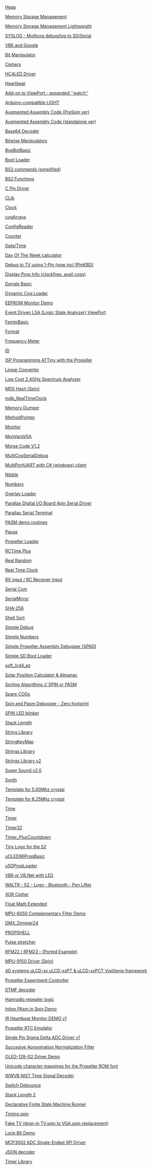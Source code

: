 [Heap](../All/Heap)

[Memory Storage Management](../All/Memory%20Storage%20Management)

[Memory Storage Management Lightweight](../All/Memory%20Storage%20Management%20Lightweight)

[SYSLOG - Multicog debug/log to SD/Serial](../All/SYSLOG%20-%20Multicog%20debug%20&%20log%20to%20SD%20&%20Serial)

[VB6 and Google](../All/VB6%20and%20Google)

[Bit Manipulator](../All/Bit%20Manipulator)

[Ciphers](../All/Ciphers)

[HC4LED Driver](../All/HC4LED%20Driver)

[Heartbeat](../All/Heartbeat)

[Add-on to ViewPort - expanded ''watch''](../All/Add-on%20to%20ViewPort%20-%20expanded%20''watch'')

[Arduino-compatible LIGHT](../All/Arduino-compatible%20LIGHT)

[Augmented Assembly Code (PreSpin ver)](../All/Augmented%20Assembly%20Code%20(PreSpin%20ver))

[Augmented Assembly Code (standalone ver)](../All/Augmented%20Assembly%20Code%20(standalone%20ver))

[Base64 Decoder](../All/Base64%20Decoder)

[Bitwise Manipulators](../All/Bitwise%20Manipulators)

[BoeBotBasic](../All/BoeBotBasic)

[Boot Loader](../All/Boot%20Loader)

[BS2 commands (simplified)](../All/BS2%20commands%20(simplified))

[BS2 Functions](../All/BS2%20Functions)

[C Pin Driver](../All/C%20Pin%20Driver)

[CLib](../All/CLib)

[Clock](../All/Clock)

[cogArrays](../All/cogArrays)

[ConfigReader](../All/ConfigReader)

[Counter](../All/Counter)

[Date/Time](../All/Date%20&%20Time)

[Day Of The Week calculator](../All/Day%20Of%20The%20Week%20calculator)

[Debug to TV using 1-Pin (now incl 1PinKBD)](../All/Debug%20to%20TV%20using%201-Pin%20(now%20incl%201PinKBD))

[Display Prop Info (clockfreq, avail cogs)](../All/Display%20Prop%20Info%20(clockfreq,%20avail%20cogs))

[Dongle Basic](../All/Dongle%20Basic)

[Dynamic Cog Loader](../All/Dynamic%20Cog%20Loader)

[EEPROM Monitor Demo](../All/EEPROM%20Monitor%20Demo)

[Event Driven LSA (Logic State Analyzer) ViewPort](../All/Event%20Driven%20LSA%20(Logic%20State%20Analyzer)%20ViewPort)

[FemtoBasic](../All/FemtoBasic)

[Format](../All/Format)

[Frequency Meter](../All/Frequency%20Meter)

[ID](../All/ID)

[ISP Programming ATTiny with the Propeller](../All/ISP%20Programming%20ATTiny%20with%20the%20Propeller)

[Linear Converter](../All/Linear%20Converter)

[Low Cost 2.4GHz Spectrum Analyzer](../All/Low%20Cost%202.4GHz%20Spectrum%20Analyzer)

[MD5 Hash (Spin)](../All/MD5%20Hash%20(Spin))

[mdb_RealTimeClock](../All/mdb_RealTimeClock)

[Memory Dumper](../All/Memory%20Dumper)

[MethodPointer](../All/MethodPointer)

[Monitor](../All/Monitor)

[MonVarsVGA](../All/MonVarsVGA)

[Morse Code V1.2](../All/Morse%20Code%20V1.2)

[MultiCogSerialDebug](../All/MultiCogSerialDebug)

[MultiPortUART with C# (windows) client](../All/MultiPortUART%20with%20C#%20(windows)%20client)

[Nibble](../All/Nibble)

[Numbers](../All/Numbers)

[Overlay Loader](../All/Overlay%20Loader)

[Parallax Digital I/O Board 4pin Serial Driver](../All/Parallax%20Digital%20IO%20Board%204pin%20Serial%20Driver)

[Parallax Serial Terminal](../All/Parallax%20Serial%20Terminal)

[PASM demo routines](../All/PASM%20demo%20routines)

[Pause](../All/Pause)

[Propeller Loader](../All/Propeller%20Loader)

[RCTime Plus](../All/RCTime%20Plus)

[Real Random](../All/Real%20Random)

[Real Time Clock](../All/Real%20Time%20Clock)

[RX input / RC Receiver Input](../All/RX%20input%20&%20RC%20Receiver%20Input)

[Serial Com](../All/Serial%20Com)

[SerialMirror](../All/SerialMirror)

[SHA-256](../All/SHA-256)

[Shell Sort](../All/Shell%20Sort)

[Simple Debug](../All/Simple%20Debug)

[Simple Numbers](../All/Simple%20Numbers)

[Simple Propeller Assembly Debugger (SPAD)](../All/Simple%20Propeller%20Assembly%20Debugger%20(SPAD))

[Simple SD Boot Loader](../All/Simple%20SD%20Boot%20Loader)

[soft_lcd4_ez](../All/soft_lcd4_ez)

[Solar Position Calculator & Almanac](../All/Solar%20Position%20Calculator%20&%20Almanac)

[Sorting Algorithms // SPIN or PASM](../All/Sorting%20Algorithms%20in%20SPIN%20or%20PASM)

[Spare COGs](../All/Spare%20COGs)

[Spin and Pasm Debugger - Zero footprint](../All/Spin%20and%20Pasm%20Debugger%20-%20Zero%20footprint)

[SPIN LED blinker](../All/SPIN%20LED%20blinker)

[Stack Length](../All/Stack%20Length)

[String Library](../All/String%20Library)

[StringKeyMap](../All/StringKeyMap)

[Strings Library](../All/Strings%20Library)

[Strings Library v2](../All/Strings%20Library%20v2)

[Super Sound v2.0](../All/Super%20Sound%20v2.0)

[Synth](../All/Synth)

[Template for 5.00Mhz crystal](../All/Template%20for%205.00Mhz%20crystal)

[Template for 6.25Mhz crystal](../All/Template%20for%206.25Mhz%20crystal)

[Time](../All/Time)

[Timer](../All/Timer)

[Timer32](../All/Timer32)

[Timer_PlusCountdown](../All/Timer_PlusCountdown)

[Tiny Logo for the S2](../All/Tiny%20Logo%20for%20the%20S2)

[uOLED96PropBasic](../All/uOLED96PropBasic)

[uSDPropLoader](../All/uSDPropLoader)

[VB6 or VB.Net with LED](../All/VB6%20or%20VB.Net%20with%20LED)

[WALTR - S2 - Logo - Bluetooth - Pen Lifter](../All/WALTR%20-%20S2%20-%20Logo%20-%20Bluetooth%20-%20Pen%20Lifter)

[XOR Cipher](../All/XOR%20Cipher)

[Float Math Extended](../All/Float%20Math%20Extended)

[MPU-6050 Complementary Filter Demo](../All/MPU-6050%20Complementary%20Filter%20Demo)

[DMX_Dimmer24](../All/DMX_Dimmer24)

[PROPSHELL](../All/PROPSHELL)

[Pulse stretcher](../All/Pulse%20stretcher)

[RFM22 / RFM23 - (Ported Example)](../All/RFM22%20&%20RFM23%20-%20(Ported%20Example))

[MPU-9150 Driver (Spin)](../All/MPU-9150%20Driver%20(Spin))

[4D systems uLCD-xx,uLCD-xxPT & uLCD-xxPCT VisiGenie framework](../All/4D%20systems%20uLCD-xx,uLCD-xxPT%20&%20uLCD-xxPCT%20VisiGenie%20framework)

[Propeller Experiment Controller](../All/Propeller%20Experiment%20Controller)

[DTMF decoder](../All/DTMF%20decoder)

[Hamradio repeater logic](../All/Hamradio%20repeater%20logic)

[Inline PAsm in Spin Demo](../All/Inline%20PAsm%20in%20Spin%20Demo)

[IR Heartbeat Monitor DEMO v1](../All/IR%20Heartbeat%20Monitor%20DEMO%20v1)

[Propeller RTC Emulator](../All/Propeller%20RTC%20Emulator)

[Single Pin Sigma Delta ADC Driver v1](../All/Single%20Pin%20Sigma%20Delta%20ADC%20Driver%20v1)

[Succesive Aproximation Normalization Filter](../All/Succesive%20Aproximation%20Normalization%20Filter)

[OLED-128-G2 Driver Demo](../All/OLED-128-G2%20Driver%20Demo)

[Unicode character mappings for the Propeller ROM font](../All/Unicode%20character%20mappings%20for%20the%20Propeller%20ROM%20font)

[WWVB NIST Time Signal Decoder](../All/WWVB%20NIST%20Time%20Signal%20Decoder)

[Switch Debounce](../All/Switch%20Debounce)

[Stack Length 2](../All/Stack%20Length%202)

[Declarative Finite State Machine Runner](../All/Declarative%20Finite%20State%20Machine%20Runner)

[Timing.spin](../All/Timing.spin)

[Fake TV (drop-in TV.spin to VGA.spin replacement)](../All/Fake%20TV%20(drop-in%20TV.spin%20to%20VGA.spin%20replacement))

[Lock-Bit Demo](../All/Lock-Bit%20Demo)

[MCP3002 ADC Single-Ended SPI Driver](../All/MCP3002%20ADC%20Single-Ended%20SPI%20Driver)

[JSON decoder](../All/JSON%20decoder)

[Timer Library](../All/Timer%20Library)